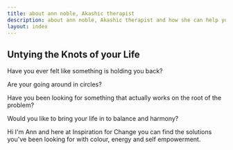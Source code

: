 ```yaml
---
title: about ann noble, Akashic therapist
description: about ann noble, Akashic therapist and how she can help you to free yourself, 
layout: index
---
```


## Untying the Knots of your Life

Have you ever felt like something is holding you back?

Are your going around in circles?

Have you been looking for something that actually works on the root of the problem?

Would you like to bring your life in to balance and harmony?

Hi I'm Ann and here at Inspiration for Change you can find the solutions you've been looking for with colour, energy and self empowerment.

